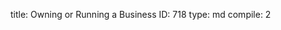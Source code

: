 title:          Owning or Running a Business
ID:             718
type:           md
compile:        2



 
